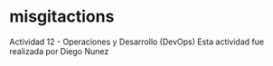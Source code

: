 # misgitactions
Actividad 12 - Operaciones y Desarrollo (DevOps)
Esta actividad fue realizada por Diego Nunez
